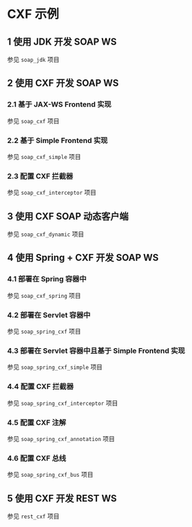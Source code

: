 # CXF 示例

## 1 使用 JDK 开发 SOAP WS

参见 `soap_jdk` 项目

## 2 使用 CXF 开发 SOAP WS

### 2.1 基于 JAX-WS Frontend 实现

参见 `soap_cxf` 项目

### 2.2 基于 Simple Frontend 实现

参见 `soap_cxf_simple` 项目

### 2.3 配置 CXF 拦截器

参见 `soap_cxf_interceptor` 项目

## 3 使用 CXF SOAP 动态客户端

参见 `soap_cxf_dynamic` 项目

## 4 使用 Spring + CXF 开发 SOAP WS

### 4.1 部署在 Spring 容器中

参见 `soap_cxf_spring` 项目

### 4.2 部署在 Servlet 容器中

参见 `soap_spring_cxf` 项目

### 4.3 部署在 Servlet 容器中且基于 Simple Frontend 实现

参见 `soap_spring_cxf_simple` 项目

### 4.4 配置 CXF 拦截器

参见 `soap_spring_cxf_interceptor` 项目

### 4.5 配置 CXF 注解

参见 `soap_spring_cxf_annotation` 项目

### 4.6 配置 CXF 总线

参见 `soap_spring_cxf_bus` 项目

## 5 使用 CXF 开发 REST WS

参见 `rest_cxf` 项目